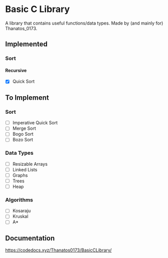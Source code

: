 # Basic C Library

A library that contains useful functions/data types. Made by (and mainly for) Thanatos_0173.

## Implemented

### Sort

#### Recursive
- [X] Quick Sort
 
## To Implement

### Sort

- [ ] Imperative Quick Sort
- [ ] Merge Sort
- [ ] Bogo Sort
- [ ] Bozo Sort

### Data Types

- [ ] Resizable Arrays
- [ ] Linked Lists
- [ ] Graphs
- [ ] Trees
- [ ] Heap

### Algorithms

- [ ] Kosaraju
- [ ] Kruskal
- [ ] A*

## Documentation

https://codedocs.xyz/Thanatos0173/BasicCLibrary/
